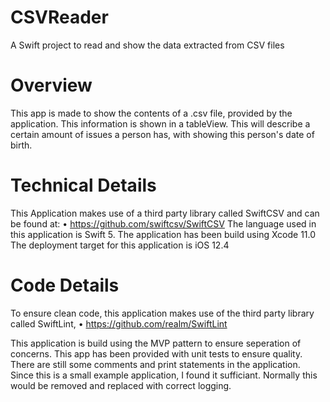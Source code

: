 # CSVReader
A Swift project to read and show the data extracted from CSV files

# Overview
This app is made to show the contents of a .csv file, provided by the application. This information is shown in a tableView. This will describe a certain amount of issues a person has, with showing this person's date of birth.

# Technical Details
This Application makes use of a third party library called SwiftCSV and can be found at: 
• https://github.com/swiftcsv/SwiftCSV
The language used in this application is Swift 5.
The application has been build using Xcode 11.0
The deployment target for this application is iOS 12.4

# Code Details

To ensure clean code, this application makes use of the third party library called SwiftLint, 
• https://github.com/realm/SwiftLint

This application is build using the MVP pattern to ensure seperation of concerns.
This app has been provided with unit tests to ensure quality.
There are still some comments and print statements in the application. Since this is a small example application, I found it sufficiant. Normally this would be removed and replaced with correct logging. 
